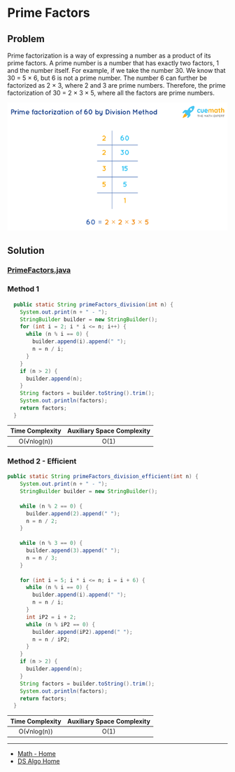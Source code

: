 # Prime Factors

## Problem

Prime factorization is a way of expressing a number as a product of its prime factors. A prime
number is a number that has exactly two factors, 1 and the number itself. For example, if we take
the number 30. We know that 30 = 5 × 6, but 6 is not a prime number. The number 6 can further be
factorized as 2 × 3, where 2 and 3 are prime numbers. Therefore, the prime factorization of 30 = 2 ×
3 × 5, where all the factors are prime numbers.

![prime-factors.png](prime-factors.png)

## Solution

### [PrimeFactors.java](../../src/main/java/com/math/PrimeFactors.java)

### Method 1
```java
  public static String primeFactors_division(int n) {
    System.out.print(n + " - ");
    StringBuilder builder = new StringBuilder();
    for (int i = 2; i * i <= n; i++) {
      while (n % i == 0) {
        builder.append(i).append(" ");
        n = n / i;
      }
    }
    if (n > 2) {
      builder.append(n);
    }
    String factors = builder.toString().trim();
    System.out.println(factors);
    return factors;
  }
```
| Time Complexity  | Auxiliary Space Complexity |
|:----------------:|:--------------------------:|
| O(√nlog(n)) |            O(1)            |

### Method 2 - Efficient
```java
public static String primeFactors_division_efficient(int n) {
    System.out.print(n + " - ");
    StringBuilder builder = new StringBuilder();

    while (n % 2 == 0) {
      builder.append(2).append(" ");
      n = n / 2;
    }

    while (n % 3 == 0) {
      builder.append(3).append(" ");
      n = n / 3;
    }

    for (int i = 5; i * i <= n; i = i + 6) {
      while (n % i == 0) {
        builder.append(i).append(" ");
        n = n / i;
      }
      int iP2 = i + 2;
      while (n % iP2 == 0) {
        builder.append(iP2).append(" ");
        n = n / iP2;
      }
    }
    if (n > 2) {
      builder.append(n);
    }
    String factors = builder.toString().trim();
    System.out.println(factors);
    return factors;
  }
```
| Time Complexity  | Auxiliary Space Complexity |
|:----------------:|:--------------------------:|
| O(√nlog(n)) |            O(1)            |


___

* [Math - Home](math.md)
* [DS Algo Home](../../README.md)